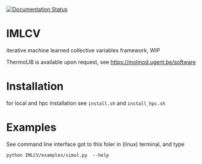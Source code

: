 [![Documentation Status](https://readthedocs.org/projects/imlcv/badge/?version=latest)](https://imlcv.readthedocs.io/en/latest/?badge=latest)


# IMLCV

iterative machine learned collective variables framework, WIP

ThermoLIB is available upon request, see https://molmod.ugent.be/software

# Installation

for local and hpc installation see `install.sh` and `install_hpc.sh`

# Examples
See command line interface got to this foler in (linux) terminal, and type

```
python IMLCV/examples/simul.py  --help
```
